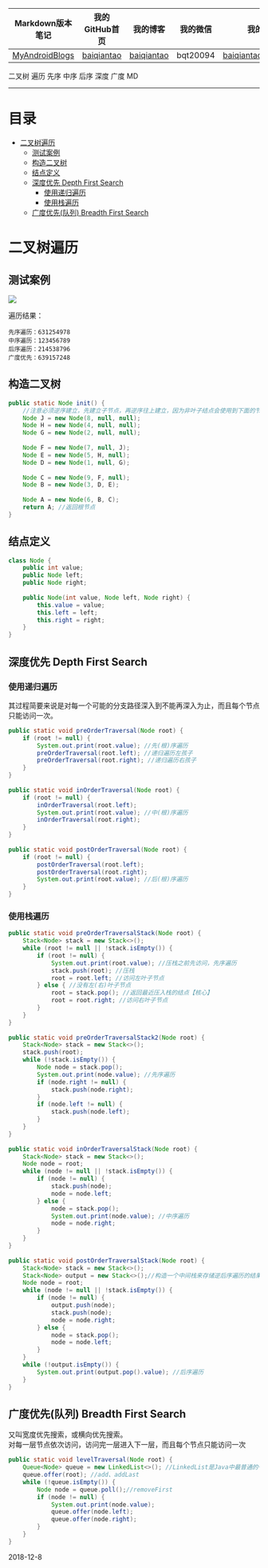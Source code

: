 | Markdown版本笔记 | 我的GitHub首页 | 我的博客 | 我的微信 | 我的邮箱 |  
| :------------: | :------------: | :------------: | :------------: | :------------: |  
| [MyAndroidBlogs][Markdown] | [baiqiantao][GitHub] | [baiqiantao][博客] | bqt20094 | baiqiantao@sina.com |  
  
[Markdown]:https://github.com/baiqiantao/MyAndroidBlogs  
[GitHub]:https://github.com/baiqiantao  
[博客]:http://www.cnblogs.com/baiqiantao/  
  
二叉树 遍历 先序 中序 后序 深度 广度 MD  
***  
目录  
===  

- [二叉树遍历](#二叉树遍历)
	- [测试案例](#测试案例)
	- [构造二叉树](#构造二叉树)
	- [结点定义](#结点定义)
	- [深度优先 Depth First Search](#深度优先-depth-first-search)
		- [使用递归遍历](#使用递归遍历)
		- [使用栈遍历](#使用栈遍历)
	- [广度优先(队列) Breadth First Search](#广度优先队列-breadth-first-search)
# 二叉树遍历  
## 测试案例  
![](https://images2015.cnblogs.com/blog/694228/201612/694228-20161223104306339-1643814063.png)  
  
遍历结果：  
  
    先序遍历：631254978  
    中序遍历：123456789  
    后序遍历：214538796  
    广度优先：639157248  
  
## 构造二叉树  
```java  
public static Node init() {  
    //注意必须逆序建立，先建立子节点，再逆序往上建立，因为非叶子结点会使用到下面的节点   
    Node J = new Node(8, null, null);  
    Node H = new Node(4, null, null);  
    Node G = new Node(2, null, null);  
      
    Node F = new Node(7, null, J);  
    Node E = new Node(5, H, null);  
    Node D = new Node(1, null, G);  
      
    Node C = new Node(9, F, null);  
    Node B = new Node(3, D, E);  
      
    Node A = new Node(6, B, C);  
    return A; //返回根节点    
}  
```  
  
## 结点定义  
```java  
class Node {  
    public int value;  
    public Node left;  
    public Node right;  
  
    public Node(int value, Node left, Node right) {  
        this.value = value;  
        this.left = left;  
        this.right = right;  
    }  
}  
```  
  
## 深度优先 Depth First Search  
### 使用递归遍历  
其过程简要来说是对每一个可能的分支路径深入到不能再深入为止，而且每个节点只能访问一次。  
  
```java  
public static void preOrderTraversal(Node root) {  
    if (root != null) {  
        System.out.print(root.value); //先(根)序遍历  
        preOrderTraversal(root.left); //递归遍历左孩子  
        preOrderTraversal(root.right); //递归遍历右孩子  
    }  
}  
  
public static void inOrderTraversal(Node root) {  
    if (root != null) {  
        inOrderTraversal(root.left);  
        System.out.print(root.value); //中(根)序遍历  
        inOrderTraversal(root.right);  
    }  
}  
  
public static void postOrderTraversal(Node root) {  
    if (root != null) {  
        postOrderTraversal(root.left);  
        postOrderTraversal(root.right);  
        System.out.print(root.value); //后(根)序遍历  
    }  
}  
```  
  
### 使用栈遍历  
```java  
public static void preOrderTraversalStack(Node root) {  
    Stack<Node> stack = new Stack<>();  
    while (root != null || !stack.isEmpty()) {  
        if (root != null) {  
            System.out.print(root.value); //压栈之前先访问，先序遍历  
            stack.push(root); //压栈  
            root = root.left; //访问左叶子节点  
        } else { //没有左(右)叶子节点  
            root = stack.pop(); //返回最近压入栈的结点【核心】  
            root = root.right; //访问右叶子节点  
        }  
    }  
}  
  
public static void preOrderTraversalStack2(Node root) {  
    Stack<Node> stack = new Stack<>();  
    stack.push(root);  
    while (!stack.isEmpty()) {  
        Node node = stack.pop();  
        System.out.print(node.value); //先序遍历  
        if (node.right != null) {  
            stack.push(node.right);  
        }  
        if (node.left != null) {  
            stack.push(node.left);  
        }  
    }  
}  
  
public static void inOrderTraversalStack(Node root) {  
    Stack<Node> stack = new Stack<>();  
    Node node = root;  
    while (node != null || !stack.isEmpty()) {  
        if (node != null) {  
            stack.push(node);  
            node = node.left;  
        } else {  
            node = stack.pop();  
            System.out.print(node.value); //中序遍历  
            node = node.right;  
        }  
    }  
}  
  
public static void postOrderTraversalStack(Node root) {  
    Stack<Node> stack = new Stack<>();  
    Stack<Node> output = new Stack<>();//构造一个中间栈来存储逆后序遍历的结果  
    Node node = root;  
    while (node != null || !stack.isEmpty()) {  
        if (node != null) {  
            output.push(node);  
            stack.push(node);  
            node = node.right;  
        } else {  
            node = stack.pop();  
            node = node.left;  
        }  
    }  
    while (!output.isEmpty()) {  
        System.out.print(output.pop().value); //后序遍历  
    }  
}  
```  
  
## 广度优先(队列) Breadth First Search  
又叫宽度优先搜索，或横向优先搜索。  
对每一层节点依次访问，访问完一层进入下一层，而且每个节点只能访问一次  
```java  
public static void levelTraversal(Node root) {  
    Queue<Node> queue = new LinkedList<>(); //LinkedList是Java中最普通的一个队列  
    queue.offer(root); //add、addLast  
    while (!queue.isEmpty()) {  
        Node node = queue.poll();//removeFirst  
        if (node != null) {  
            System.out.print(node.value);  
            queue.offer(node.left);  
            queue.offer(node.right);  
        }  
    }  
}  
```  
  
2018-12-8  
